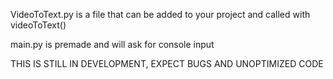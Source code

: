 VideoToText.py is a file that can be added to your project and called with videoToText()

main.py is premade and will ask for console input

THIS IS STILL IN DEVELOPMENT, EXPECT BUGS AND UNOPTIMIZED CODE
